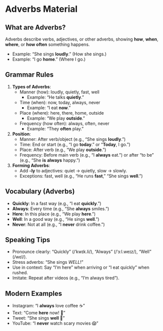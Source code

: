 # Adverbs Material

## What are Adverbs?
Adverbs describe verbs, adjectives, or other adverbs, showing **how**, **when**, **where**, or **how often** something happens.  
- Example: “She sings **loudly**.” (How she sings.)  
- Example: “I go **home**.” (Where I go.)  

## Grammar Rules
1. **Types of Adverbs**:  
   - Manner (how): loudly, quietly, fast, well  
     - Example: “He talks **quietly**.”  
   - Time (when): now, today, always, never  
     - Example: “I eat **now**.”  
   - Place (where): here, there, home, outside  
     - Example: “We play **outside**.”  
   - Frequency (how often): always, often, never  
     - Example: “They **often** play.”  
2. **Position**:  
   - Manner: After verb/object (e.g., “She sings **loudly**.”)  
   - Time: End or start (e.g., “I go **today**.” or “**Today**, I go.”)  
   - Place: After verb (e.g., “We play **outside**.”)  
   - Frequency: Before main verb (e.g., “I **always** eat.”) or after “to be” (e.g., “She **is** **always** happy.”)  
3. **Forming Adverbs**:  
   - Add **-ly** to adjectives: quiet → quietly, slow → slowly.  
   - Exceptions: fast, well (e.g., “He runs **fast**,” “She sings **well**.”)

## Vocabulary (Adverbs)
- **Quickly**: In a fast way (e.g., “I eat **quickly**.”)  
- **Always**: Every time (e.g., “She **always** smiles.”)  
- **Here**: In this place (e.g., “We play **here**.”)  
- **Well**: In a good way (e.g., “He sings **well**.”)  
- **Never**: Not at all (e.g., “I **never** drink coffee.”)

## Speaking Tips
- Pronounce clearly: “Quickly” (/ˈkwɪk.li/), “Always” (/ˈɔːl.weɪz/), “Well” (/wɛl/).  
- Stress adverbs: “She sings *WELL*!”  
- Use in context: Say “I’m here” when arriving or “I eat quickly” when rushed.  
- Imitate: Repeat after videos (e.g., “I’m always tired”).

## Modern Examples
- Instagram: “I **always** love coffee ☕”  
- Text: “Come **here** now! 📍”  
- Tweet: “She sings **well** 🎤”  
- YouTube: “I **never** watch scary movies 😱”